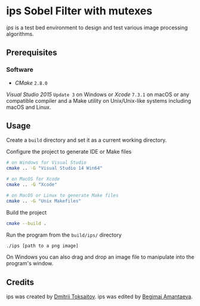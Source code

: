ips Sobel Filter with mutexes
===

*ips* is a test bed environment to design and test various image processing
algorithms.

## Prerequisites

### Software

* *CMake* `2.8.0`

*Visual Studio 2015* `Update 3` on Windows or *Xcode* `7.3.1` on macOS or any
compatible compiler and a Make utility on Unix/Unix-like systems including macOS
and Linux.

## Usage

Create a `build` directory and set it as a current working directory.

Configure the project to generate IDE or Make files

```bash
# on Windows for Visual Studio
cmake .. -G "Visual Studio 14 Win64"

# on MacOS for Xcode
cmake .. -G "Xcode"

# on MacOS or Linux to generate Make files
cmake .. -G "Unix Makefiles"
```

Build the project

```bash
cmake --build .
```

Run the program from the `build/ips/` directory

```bash
./ips [path to a png image]
```

On Windows you can also drag and drop an image file to manipulate into the
program's window.

## Credits

ips was created by [Dmitrii Toksaitov](https://github.com/toksaitov).
ips was edited by [Begimai Amantaeva](https://github.com/begimai).
